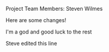 Project Team Members:
Steven Wilmes

Here are some changes!

I'm a god and good luck to the rest

Steve edited this line